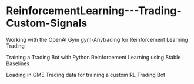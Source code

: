 # ReinforcementLearning---Trading-Custom-Signals

Working with the OpenAI Gym gym-Anytrading for Reinforcement Learning Trading

Training a Trading Bot with Python Reinforcement Learning using Stable Baselines

Loading in GME Trading data for training a custom RL Trading Bot

